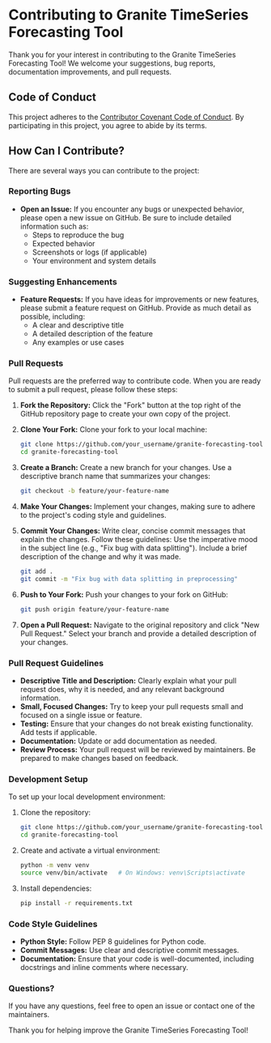 # Contributing to Granite TimeSeries Forecasting Tool

Thank you for your interest in contributing to the Granite TimeSeries Forecasting Tool! We welcome your suggestions, bug reports, documentation improvements, and pull requests.

## Code of Conduct

This project adheres to the [Contributor Covenant Code of Conduct](https://www.contributor-covenant.org/version/2/1/code_of_conduct/). By participating in this project, you agree to abide by its terms.

## How Can I Contribute?

There are several ways you can contribute to the project:

### Reporting Bugs

- **Open an Issue:** If you encounter any bugs or unexpected behavior, please open a new issue on GitHub. Be sure to include detailed information such as:
  - Steps to reproduce the bug
  - Expected behavior
  - Screenshots or logs (if applicable)
  - Your environment and system details

### Suggesting Enhancements

- **Feature Requests:** If you have ideas for improvements or new features, please submit a feature request on GitHub. Provide as much detail as possible, including:
  - A clear and descriptive title
  - A detailed description of the feature
  - Any examples or use cases

### Pull Requests

Pull requests are the preferred way to contribute code. When you are ready to submit a pull request, please follow these steps:

1. **Fork the Repository:** Click the "Fork" button at the top right of the GitHub repository page to create your own copy of the project.
2. **Clone Your Fork:** Clone your fork to your local machine:
   ```bash
   git clone https://github.com/your_username/granite-forecasting-tool.git
   cd granite-forecasting-tool
   ```
3. **Create a Branch:** Create a new branch for your changes. Use a descriptive branch name that summarizes your changes:
   ```bash
   git checkout -b feature/your-feature-name
   ```
4. **Make Your Changes:** Implement your changes, making sure to adhere to the project's coding style and guidelines.
5. **Commit Your Changes:** Write clear, concise commit messages that explain the changes. Follow these guidelines:
   Use the imperative mood in the subject line (e.g., "Fix bug with data splitting").
   Include a brief description of the change and why it was made.

   ```bash
   git add .
   git commit -m "Fix bug with data splitting in preprocessing"
   ```

6. **Push to Your Fork:** Push your changes to your fork on GitHub:

   ```bash
   git push origin feature/your-feature-name

   ```

7. **Open a Pull Request:** Navigate to the original repository and click "New Pull Request." Select your branch and provide a detailed description of your changes.

### Pull Request Guidelines

- **Descriptive Title and Description:** Clearly explain what your pull request does, why it is needed, and any relevant background information.
- **Small, Focused Changes:** Try to keep your pull requests small and focused on a single issue or feature.
- **Testing:** Ensure that your changes do not break existing functionality. Add tests if applicable.
- **Documentation:** Update or add documentation as needed.
- **Review Process:** Your pull request will be reviewed by maintainers. Be prepared to make changes based on feedback.

### Development Setup

To set up your local development environment:

1. Clone the repository:

   ```bash
   git clone https://github.com/your_username/granite-forecasting-tool.git
   cd granite-forecasting-tool

   ```

2. Create and activate a virtual environment:

   ```bash
   python -m venv venv
   source venv/bin/activate   # On Windows: venv\Scripts\activate

   ```

3. Install dependencies:
   ```bash
   pip install -r requirements.txt
   ```

### Code Style Guidelines

- **Python Style:** Follow PEP 8 guidelines for Python code.
- **Commit Messages:** Use clear and descriptive commit messages.
- **Documentation:** Ensure that your code is well-documented, including docstrings and inline comments where necessary.

### Questions?

If you have any questions, feel free to open an issue or contact one of the maintainers.

Thank you for helping improve the Granite TimeSeries Forecasting Tool!
